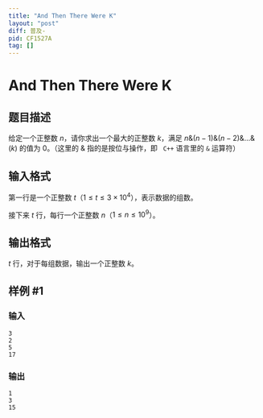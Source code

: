 ```yaml
---
title: "And Then There Were K"
layout: "post"
diff: 普及-
pid: CF1527A
tag: []
---
```


# And Then There Were K

## 题目描述

给定一个正整数 $n$，请你求出一个最大的正整数 $k$，满足 $n \& (n-1)\&(n-2)\&...\&(k)$ 的值为 0。（这里的 $\&$ 指的是按位与操作，即 ` C++` 语言里的 `&` 运算符）

## 输入格式

第一行是一个正整数 $t$（$1\le t\le 3 \times 10^4$），表示数据的组数。

接下来 $t$ 行，每行一个正整数 $n$（$1\le n\le 10^9$）。

## 输出格式

$t$ 行，对于每组数据，输出一个正整数 $k$。

## 样例 #1

### 输入

```
3
2
5
17
```

### 输出

```
1
3
15
```

